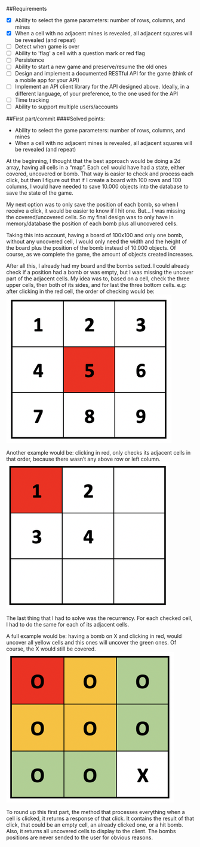 ##Requirements
- [x] Ability to select the game parameters: number of rows, columns, and mines
- [x] When a cell with no adjacent mines is revealed, all adjacent squares will be revealed (and repeat)
- [ ] Detect when game is over
- [ ] Ability to 'flag' a cell with a question mark or red flag
- [ ] Persistence
- [ ] Ability to start a new game and preserve/resume the old ones
- [ ] Design and implement a documented RESTful API for the game (think of a mobile app for your API)
- [ ] Implement an API client library for the API designed above. Ideally, in a different language, of your preference, to the one used for the API
- [ ] Time tracking
- [ ] Ability to support multiple users/accounts

##First part/commit
####Solved points:
- Ability to select the game parameters: number of rows, columns, and mines
- When a cell with no adjacent mines is revealed, all adjacent squares will be revealed (and repeat)

At the beginning, I thought that the best approach would be doing a 2d array, having all cells in a “map”. Each cell would have had a state, either covered, uncovered or bomb. That way is easier to check and process each click, but then I figure out that if I create a board with 100 rows and 100 columns, I would have needed to save 10.000 objects into the database to save the state of the game.

My next option was to only save the position of each bomb, so when I receive a click, it would be easier to know if I hit one. But… I was missing the covered/uncovered cells.
So my final design was to only have in memory/database the position of each bomb plus all uncovered cells.

Taking this into account, having a board of 100x100 and only one bomb, without any uncovered cell, I would only need the width and the height of the board plus the position of the bomb instead of 10.000 objects. Of course, as we complete the game, the amount of objects created increases.

After all this, I already had my board and the bombs setted. I could already check if a position had a bomb or was empty, but I was missing the uncover part of the adjacent cells.
My idea was to, based on a cell, check the three upper cells, then both of its sides, and for last the three bottom cells.
e.g: after clicking in the red cell, the order of checking would be:
![alt text](docs/pic1.png)

Another example would be: clicking in red, only checks its adjacent cells in that order, because there wasn’t any above row or left column.
![alt text](docs/pic2.png)

The last thing that I had to solve was the recurrency. For each checked cell, I had to do the same for each of its adjacent cells.

A full example would be: having a bomb on X and clicking in red, would uncover all yellow cells and this ones will uncover the green ones. Of course, the X would still be covered.
![alt text](docs/pic3.png)

To round up this first part, the method that processes everything when a cell is clicked, it returns a response of that click. It contains the result of that click, that could be an empty cell, an already clicked one, or a hit bomb. Also, it returns all uncovered cells to display to the client. The bombs positions are never sended to the user for obvious reasons.
